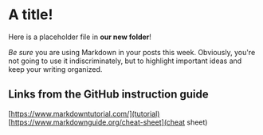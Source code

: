 # A title!

Here is a placeholder file in **our new folder**!

_Be sure_ you are using Markdown in your posts this week. Obviously, you're not going to use it indiscriminately, but to highlight important ideas and keep your writing organized.

## Links from the GitHub instruction guide
[https://www.markdowntutorial.com/](tutorial)
[https://www.markdownguide.org/cheat-sheet](cheat sheet)

